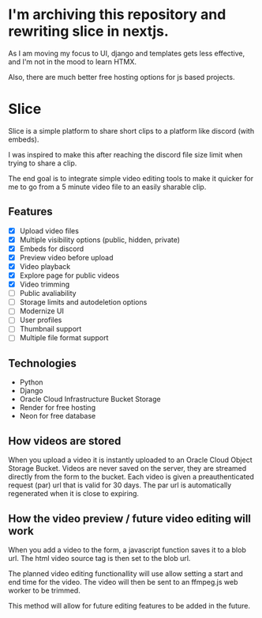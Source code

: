 # I'm archiving this repository and rewriting slice in nextjs.
As I am moving my focus to UI, django and templates gets less effective, and I'm not in the mood to learn HTMX.

Also, there are much better free hosting options for js based projects.

# Slice

Slice is a simple platform to share short clips to a platform like discord (with embeds).

I was inspired to make this after reaching the discord file size limit when trying to share a clip.

The end goal is to integrate simple video editing tools to make it quicker for me to go from a 5 minute video file to an easily sharable clip.


## Features
- [x] Upload video files
- [x] Multiple visibility options (public, hidden, private)
- [x] Embeds for discord
- [x] Preview video before upload
- [x] Video playback
- [x] Explore page for public videos
- [x] Video trimming
- [ ] Public avaliability
- [ ] Storage limits and autodeletion options
- [ ] Modernize UI
- [ ] User profiles
- [ ] Thumbnail support
- [ ] Multiple file format support

## Technologies
- Python
- Django
- Oracle Cloud Infrastructure Bucket Storage
- Render for free hosting
- Neon for free database


## How videos are stored
When you upload a video it is instantly uploaded to an Oracle Cloud Object Storage Bucket.
Videos are never saved on the server, they are streamed directly from the form to the bucket.
Each video is given a preauthenticated request (par) url that is valid for 30 days.
The par url is automatically regenerated when it is close to expiring.


## How the video preview / future video editing will work
When you add a video to the form, a javascript function saves it to a blob url.
The html video source tag is then set to the blob url.

The planned video editing functionallity will use allow setting a start and end time for the video.
The video will then be sent to an ffmpeg.js web worker to be trimmed.

This method will allow for future editing features to be added in the future.
